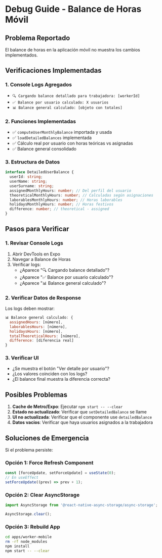 # Debug Guide - Balance de Horas Móvil

## Problema Reportado

El balance de horas en la aplicación móvil no muestra los cambios implementados.

## Verificaciones Implementadas

### 1. Console Logs Agregados

- `🔍 Cargando balance detallado para trabajadora: [workerId]`
- `✅ Balance por usuario calculado: X usuarios`
- `📊 Balance general calculado: [objeto con totales]`

### 2. Funciones Implementadas

- ✅ `computeUserMonthlyBalance` importada y usada
- ✅ `loadDetailedBalances` implementada
- ✅ Cálculo real por usuario con horas teóricas vs asignadas
- ✅ Balance general consolidado

### 3. Estructura de Datos

```typescript
interface DetailedUserBalance {
  userId: string;
  userName: string;
  userSurname: string;
  assignedMonthlyHours: number; // Del perfil del usuario
  theoreticalMonthlyHours: number; // Calculadas según asignaciones
  laborablesMonthlyHours: number; // Horas laborables
  holidaysMonthlyHours: number; // Horas festivos
  difference: number; // theoretical - assigned
}
```

## Pasos para Verificar

### 1. Revisar Console Logs

1. Abrir DevTools en Expo
2. Navegar a Balance de Horas
3. Verificar logs:
   - ¿Aparece "🔍 Cargando balance detallado"?
   - ¿Aparece "✅ Balance por usuario calculado"?
   - ¿Aparece "📊 Balance general calculado"?

### 2. Verificar Datos de Response

Los logs deben mostrar:

```javascript
📊 Balance general calculado: {
  assignedHours: [número],
  laborablesHours: [número],
  holidaysHours: [número],
  totalTheoreticalHours: [número],
  difference: [diferencia real]
}
```

### 3. Verificar UI

- ¿Se muestra el botón "Ver detalle por usuario"?
- ¿Los valores coinciden con los logs?
- ¿El balance final muestra la diferencia correcta?

## Posibles Problemas

1. **Cache de Metro/Expo**: Ejecutar `npm start -- --clear`
2. **Estado no actualizado**: Verificar que `setDetailedBalance` se llame
3. **UI no actualizada**: Verificar que el componente use `detailedBalance`
4. **Datos vacíos**: Verificar que haya usuarios asignados a la trabajadora

## Soluciones de Emergencia

Si el problema persiste:

### Opción 1: Force Refresh Component

```typescript
const [forceUpdate, setForceUpdate] = useState(0);
// En useEffect
setForceUpdate((prev) => prev + 1);
```

### Opción 2: Clear AsyncStorage

```typescript
import AsyncStorage from '@react-native-async-storage/async-storage';

AsyncStorage.clear();
```

### Opción 3: Rebuild App

```bash
cd apps/worker-mobile
rm -rf node_modules
npm install
npm start -- --clear
```
